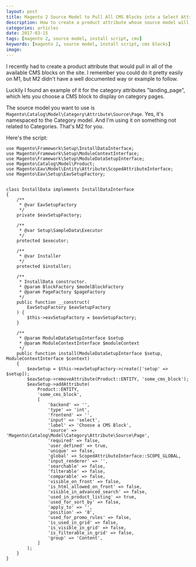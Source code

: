 ```yaml
---
layout: post
title: Magento 2 Source Model to Pull All CMS Blocks into a Select Attribute
description: How to create a product attribute whose source model will pull a collection of all available CMS blocks
categories: articles
date: 2017-03-15
tags: [magento 2, source model, install script, cms]
keywords: [magento 2, source model, install script, cms blocks]
image:
---
```


I recently had to create a product attribute that would pull in all of the available CMS blocks on the site.
I remember you could do it pretty easily on M1, but M2 didn't have a well documented way or example to follow.

Luckily I found an example of it for the category attributes "landing_page", which lets you choose a CMS block to display on category pages.

The source model you want to use is `Magento\Catalog\Model\Category\Attribute\Source\Page`. Yes, it's namespaced to the Category model. And I'm using it on something not related to Categories. That's M2 for you.

Here's the script:

```
use Magento\Framework\Setup\InstallDataInterface;
use Magento\Framework\Setup\ModuleContextInterface;
use Magento\Framework\Setup\ModuleDataSetupInterface;
use Magento\Catalog\Model\Product;
use Magento\Eav\Model\Entity\Attribute\ScopedAttributeInterface;
use Magento\Eav\Setup\EavSetupFactory;


class InstallData implements InstallDataInterface
{
    /**
     * @var EavSetupFactory
     */
    private $eavSetupFactory;

    /**
     * @var Setup\SampleData\Executor
     */
    protected $executor;

    /**
     * @var Installer
     */
    protected $installer;

    /**
     * InstallData constructor.
     * @param BlockFactory $modelBlockFactory
     * @param PageFactory $pageFactory
     */
    public function __construct(
        EavSetupFactory $eavSetupFactory
    ) {
        $this->eavSetupFactory = $eavSetupFactory;
    }

    /**
     * @param ModuleDataSetupInterface $setup
     * @param ModuleContextInterface $moduleContext
     */
    public function install(ModuleDataSetupInterface $setup, ModuleContextInterface $context)
    {
        $eavSetup = $this->eavSetupFactory->create(['setup' => $setup]);
        $eavSetup->removeAttribute(Product::ENTITY, 'some_cms_block');
        $eavSetup->addAttribute(
            Product::ENTITY,
            'some_cms_block',
            [
                'backend' => '',
                'type' => 'int',
                'frontend' => '',
                'input' => 'select',
                'label' => 'Choose a CMS Block',
                'source' => 'Magento\Catalog\Model\Category\Attribute\Source\Page',
                'required' => false,
                'user_defined' => true,
                'unique' => false,
                'global' => ScopedAttributeInterface::SCOPE_GLOBAL,
                'input_renderer' => '',
                'searchable' => false,
                'filterable' => false,
                'comparable' => false,
                'visible_on_front' => false,
                'is_html_allowed_on_front' => false,
                'visible_in_advanced_search' => false,
                'used_in_product_listing' => true,
                'used_for_sort_by' => false,
                'apply_to' => '',
                'position' => '8',
                'used_for_promo_rules' => false,
                'is_used_in_grid' => false,
                'is_visible_in_grid' => false,
                'is_filterable_in_grid' => false,
                'group' => 'Content',
            ]
        );
    }
}
```

